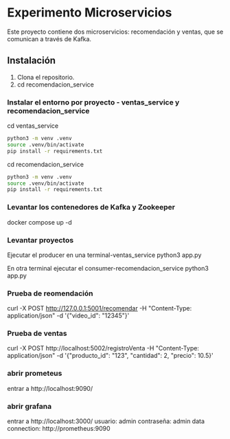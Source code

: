 # Experimento Microservicios

Este proyecto contiene dos microservicios: recomendación y ventas, que se comunican a través de Kafka.

## Instalación

1. Clona el repositorio.
2. cd recomendacion_service

### Instalar el entorno por proyecto - ventas_service y recomendacion_service

cd ventas_service

```bash
python3 -m venv .venv
source .venv/bin/activate
pip install -r requirements.txt
```

cd recomendacion_service

```bash
python3 -m venv .venv
source .venv/bin/activate
pip install -r requirements.txt
```

### Levantar los contenedores de Kafka y Zookeeper
docker compose up -d

### Levantar proyectos
Ejecutar el producer en una terminal-ventas_service
python3 app.py

En otra terminal ejecutar el consumer-recomendacion_service
python3 app.py

### Prueba de reomendación
curl -X POST http://127.0.0.1:5001/recomendar -H "Content-Type: application/json" -d '{"video_id": "12345"}'

### Prueba de ventas
curl -X POST http://localhost:5002/registroVenta -H "Content-Type: application/json" -d '{"producto_id": "123", "cantidad": 2, "precio": 10.5}'

### abrir prometeus
entrar a http://localhost:9090/

### abrir grafana
entrar a http://localhost:3000/
usuario: admin
contraseña: admin
data connection: http://prometheus:9090